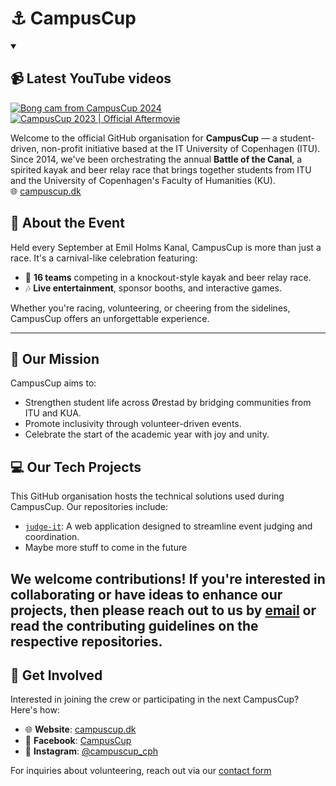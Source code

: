 # ⚓ CampusCup

<details open><summary><h2>📹 Latest YouTube videos</h3></summary>
  <!-- BEGIN YOUTUBE-CARDS -->
<a href="https://www.youtube.com/watch?v=0253p-512Vo"><img src="https://ytcards.demolab.com/?id=0253p-512Vo&title=Bong+cam+from+CampusCup+2024&lang=en&timestamp=1744806623&background_color=%230d1117&title_color=%23ffffff&stats_color=%23dedede&max_title_lines=1&width=250&border_radius=5" alt="Bong cam from CampusCup 2024" title="Bong cam from CampusCup 2024"></a>
<a href="https://www.youtube.com/watch?v=fSgTVn0bUms"><img src="https://ytcards.demolab.com/?id=fSgTVn0bUms&title=CampusCup+2023+%7C+Official+Aftermovie&lang=en&timestamp=1695122811&background_color=%230d1117&title_color=%23ffffff&stats_color=%23dedede&max_title_lines=1&width=250&border_radius=5" alt="CampusCup 2023 | Official Aftermovie" title="CampusCup 2023 | Official Aftermovie"></a>
<!-- END YOUTUBE-CARDS -->
</details>

Welcome to the official GitHub organisation for **CampusCup** — a student-driven, non-profit initiative based at the IT University of Copenhagen (ITU). Since 2014, we've been orchestrating the annual **Battle of the Canal**, a spirited kayak and beer relay race that brings together students from ITU and the University of Copenhagen's Faculty of Humanities (KU).  
🌐 [campuscup.dk](https://campuscup.dk/about)

## 🎉 About the Event

Held every September at Emil Holms Kanal, CampusCup is more than just a race. It's a carnival-like celebration featuring:

- 🛶 **16 teams** competing in a knockout-style kayak and beer relay race.
- 🎶 **Live entertainment**, sponsor booths, and interactive games.

Whether you're racing, volunteering, or cheering from the sidelines, CampusCup offers an unforgettable experience.

---

## 👥 Our Mission

CampusCup aims to:

- Strengthen student life across Ørestad by bridging communities from ITU and KUA.
- Promote inclusivity through volunteer-driven events.
- Celebrate the start of the academic year with joy and unity.

## 💻 Our Tech Projects

This GitHub organisation hosts the technical solutions used during CampusCup. Our repositories include:

- [`judge-it`](https://github.com/itu-campuscup/judge-it): A web application designed to streamline event judging and coordination.
- Maybe more stuff to come in the future

We welcome contributions! If you're interested in collaborating or have ideas to enhance our projects, then please reach out to us by [email](mailto:contact@campuscup.dk) or read the contributing guidelines on the respective repositories.
---

## 🙌 Get Involved

Interested in joining the crew or participating in the next CampusCup? Here's how:

- 🌐 **Website**: [campuscup.dk](https://campuscup.dk)
- 📘 **Facebook**: [CampusCup](https://www.facebook.com/campus.cup.cph)
- 📸 **Instagram**: [@campuscup_cph](https://www.instagram.com/campuscup_cph)

For inquiries about volunteering, reach out via our [contact form](https://campuscup.dk/volunteer)
